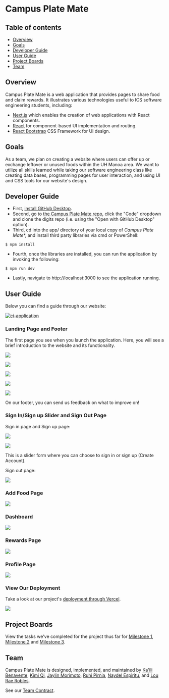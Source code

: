 # Campus Plate Mate

## Table of contents

- [Overview](#overview)
- [Goals](#goals)
- [Developer Guide](#developer-guide)
- [User Guide](#user-guide)
- [Project Boards](#project-boards)
- [Team](#team)

## Overview

Campus Plate Mate is a web application that provides pages to share food and claim rewards. It illustrates various technologies useful to ICS software engineering students, including:

- [Next.js](https://nextjs.org/) which enables the creation of web applications with React components.
- [React](https://reactjs.org/) for component-based UI implementation and routing.
- [React Bootstrap](https://react-bootstrap.github.io/) CSS Framework for UI design.

## Goals

As a team, we plan on creating a website where users can offer up or exchange leftover or unused foods within the UH Manoa area. We want to utilize all skills learned while taking our software engineering class like creating data bases, programming pages for user interaction, and using UI and CSS tools for our website's design.

## Developer Guide
- First, [install GitHub Desktop](https://desktop.github.com/).
- Second, go to [the Campus Plate Mate repo](https://campusplatemate.github.io/), click the "Code" dropdown and clone the digits repo (i.e. using the "Open with GitHub Desktop" option).
- Third, cd into the app/ directory of your local copy of *Campus Plate Mate**, and install third party libraries via cmd or PowerShell:

```
$ npm install
```
- Fourth, once the libraries are installed, you can run the application by invoking the following:

```
$ npm run dev
```
- Lastly, navigate to http://localhost:3000 to see the application running.

## User Guide

Below you can find a guide through our website:

[![ci-application](https://github.com/campusplatemate/application/actions/workflows/ci.yml/badge.svg)](https://github.com/campusplatemate/application/actions/workflows/ci.yml)

### Landing Page and Footer
The first page you see when you launch the application. Here, you will see a brief introduction to the website and its functionality.

![](images/landingpage-1.png)

![](images/landingpage-2.png)

![](images/landingpage-3.png)

![](images/landingpage-4.png)

![](images/footer.png)

On our footer, you can send us feedback on what to improve on!

### Sign In/Sign up Slider and Sign Out Page

Sign in page and Sign up page:

![](images/signin-slide.png)

![](images/signup-slide.png)

This is a slider form where you can choose to sign in or sign up (Create Account).

Sign out page:

![](images/signout.png)

### Add Food Page

![](images/addfoodpage.png)

### Dashboard

![](images/dashboard.png)

### Rewards Page

![](images/rewardspage.png)

### Profile Page

![](images/image.png)

### View Our Deployment

Take a look at our project's [deployment through Vercel](https://plate-mate-bice.vercel.app/).

![](images/applicationdb.png)

## Project Boards

View the tasks we've completed for the project thus far for [Milestone 1](https://github.com/orgs/campusplatemate/projects/4), [Milestone 2](https://github.com/orgs/campusplatemate/projects/7) and [Milestone 3](https://github.com/orgs/campusplatemate/projects/8).

## Team

Campus Plate Mate is designed, implemented, and maintained by [Ka'ili Benavente](https://kailibenavente.github.io), [Kimi Qi](https://kqimi.github.io/), [Jaylin Morimoto](https://jaylin-m.github.io/), [Ruhi Pirnia](https://rpirnia.github.io/), [Naydel Espiritu](https://naydelly.github.io/), and [Lou Rae Robles](https://lrrobles.github.io/).

See our [Team Contract](https://docs.google.com/document/d/1ZBsPm5ipDgzuAGX94x4z-A-nNO2-lngPQzCGNLIbtNc/edit?usp=sharing).
